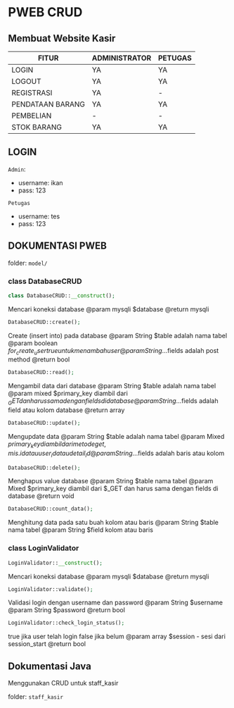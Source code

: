 # PWEB CRUD  

Membuat Website Kasir
------------



| FITUR  | ADMINISTRATOR  | PETUGAS  |
| ------------ | ------------ | ------------ |
| LOGIN  | YA  | YA  |
| LOGOUT  |  YA | YA  |
| REGISTRASI  | YA  | -  |
| PENDATAAN BARANG  | YA  | YA  |
|  PEMBELIAN | -  | -  |
|  STOK BARANG | YA  | YA  |

## LOGIN
```Admin```: 
- username: ikan
- pass: 123

```Petugas```
- username: tes
- pass: 123

## DOKUMENTASI PWEB

folder: `model/`

### class DatabaseCRUD
```php
class DatabaseCRUD::__construct();
```
Mencari koneksi database
@param mysqli $database
@return mysqli

```php
DatabaseCRUD::create();
```
Create (insert into) pada database
@param String $table adalah nama tabel
@param boolean $for_create_user true untuk menambah user
@param String ...$fields adalah post method
@return bool

```php
DatabaseCRUD::read();
```
Mengambil data dari database
@param String $table adalah nama tabel
@param mixed $primary_key diambil dari $_GET dan harus sama dengan fields di database
@param String ...$fields adalah field atau kolom database
@return array

```php
DatabaseCRUD::update();
```
Mengupdate data
@param String $table adalah nama tabel
@param Mixed $primary_key diambil dari metode get, mis. id atau user_id atau detail_id
@param String ...$fields adalah baris atau kolom

```php
DatabaseCRUD::delete();
```
Menghapus value database
@param String $table nama tabel
@param Mixed $primary_key diambil dari $_GET dan harus sama dengan fields di database
@return void

```php
DatabaseCRUD::count_data();
```
Menghitung data pada satu buah kolom atau baris
@param String $table nama tabel
@param String $field kolom atau baris

### class LoginValidator
```php
LoginValidator::__construct();
```
Mencari koneksi database
@param mysqli $database
@return mysqli

```php
LoginValidator::validate();
```
Validasi login dengan username dan password
@param String $username
@param String $password
@return bool

```php
LoginValidator::check_login_status();
```
true jika user telah login false jika belum
@param array $session - sesi dari session_start
@return bool

## Dokumentasi Java
Menggunakan CRUD untuk staff_kasir

folder: `staff_kasir`
